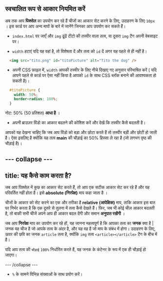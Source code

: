 ## स्वचालित रूप से आकार नियमित करें

अब तक आप **पिक्सेल** का उपयोग कर रहे हैं चीजों का आकार सेट करने के लिए, उदाहरण के लिए `10px` । इस कार्ड पर आप अन्य मापों के बारे में जानेंगे जिनका आप उपयोग कर सकते हैं।

+ `index.html` पर जाएँ और `img` ढूंढें टीटो की तस्वीर वाला तत्व, या दूसरा ` img ` टैग अपनी वेबसाइट पर।

+ `width` हटाएं यदि यह वहां है, तो विशेषता दें और तत्व को `id` दें अगर यह पहले से ही नहीं है।

```html
  <img src="tito.png" id="titoPicture" alt="Tito the dog" />
```

+ अपनी CSS फ़ाइल में, `width` आपकी तस्वीर के लिए नीचे दिखाए गए अनुसार परिभाषित करें ( यदि आपने पहले से कार्ड पर ऐसा नहीं किया है आपको `id` के साथ CSS ब्लॉक बनाने की आवश्यकता हो सकती है)।

```css
  #titoPicture {
    width: 50%;
    border-radius: 100%;
  }
```

नोट: 50% (50 प्रतिशत) **आधा है** ।

+ अपनी ब्राउज़र विंडो का आकार बदलने की कोशिश करें और देखें कि तस्वीर कैसे बदलती है।

आपको यह देखना चाहिए कि जब आप विंडो को बड़ा और छोटा करते हैं तो तस्वीर बड़ी और छोटी हो जाती है। ऐसा इसलिए है क्योंकि यह तत्व **main** की चौड़ाई का 50% हिस्सा ले रहा है (जो लगभग पृष्ठ की चौड़ाई है)।

--- collapse ---
---
title: यह कैसे काम करता है?
---

जब आप पिक्सेल में कुछ का आकार सेट करते हैं, तो आप एक सटीक आकार सेट कर रहे हैं और यह परिवर्तित नहीं होता है। इसे **absolute (निरपेक्ष)** माप कहा जाता है ।

चीजों के आकार को सेट करने का एक और तरीका है **relative (आपेक्षिक)** माप, ताकि आकार इस बात पर निर्भर करता है कि एक दूसरे से तुलना में तत्व कैसे देखते हैं। फिर, जब भी कोई चीज़ आकार बदलती है, तो बाकी सभी चीजें अपने आप ही आकार बदल देंगी और समान **अनुपात रखेंगी** ।

जब आप **निरपेक्ष** माप का उपयोग कर रहे हों, यह जानना महत्वपूर्ण है कि आपका तत्व का **जनक** क्या है | जनक वह चीज है जो आपके तत्व के अंदर है, और यह वह है जो माप के संबंध में होगा। उदाहरण के लिए, ऊपर की छवि का जनक `article` तत्व है, क्योंकि `img` तत्व `<article></article>` टैग के बीच में है।

यदि आप तत्व की `चौड़ाई` `100%` निर्धारित करते हैं, यह जनक के कंटेनर के रूप में एक ही चौड़ाई हो जाएगा।

--- /collapse ---

+ `%` के सामने विभिन्न संख्याओं के साथ प्रयोग करें।